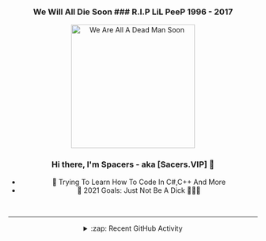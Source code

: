 <div align='center'>
  
### We Will All Die Soon ### R.I.P LiL PeeP 1996 - 2017

<img src="https://i.imgur.com/CTb98uK.gif" alt="We Are All A Dead Man Soon" width="250" />

### Hi there, I'm Spacers - aka [Sacers.VIP] 👋

- 🔭 Trying To Learn How To Code In C#,C++ And More 
- 🥅 2021 Goals: Just Not Be A Dick 🤣🤣🤣

<br />

---

<details>
  <summary>:zap: Recent GitHub Activity</summary>
  
<!--START_SECTION:activity-->
- 1# - Blaze's Mod
- 2# - FireGuard Discord Bot
- 3# - Fusion Client
<!--END_SECTION:activity-->

[![Top Langs](https://github-readme-stats.vercel.app/api/top-langs/?username=SpacersVIP)](https://github.com/anuraghazra/github-readme-stats)

</details>
  
</div>
